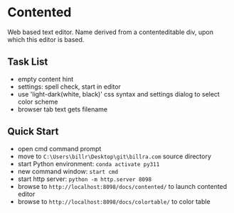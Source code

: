 # Contented

Web based text editor. Name derived from a contenteditable div, upon which this editor is based.

## Task List

- empty content hint
- settings: spell check, start in editor
- use 'light-dark(white, black)' css syntax and settings dialog to select color scheme
- browser tab text gets filename

## Quick Start

- open cmd command prompt
- move to `C:\Users\billr\Desktop\git\billra.com` source directory
- start Python environment: `conda activate py311`
- new command window: `start cmd`
- start http server: `python -m http.server 8098`
- browse to `http://localhost:8098/docs/contented/` to launch contented editor
- browse to `http://localhost:8098/docs/colortable/` to color table
